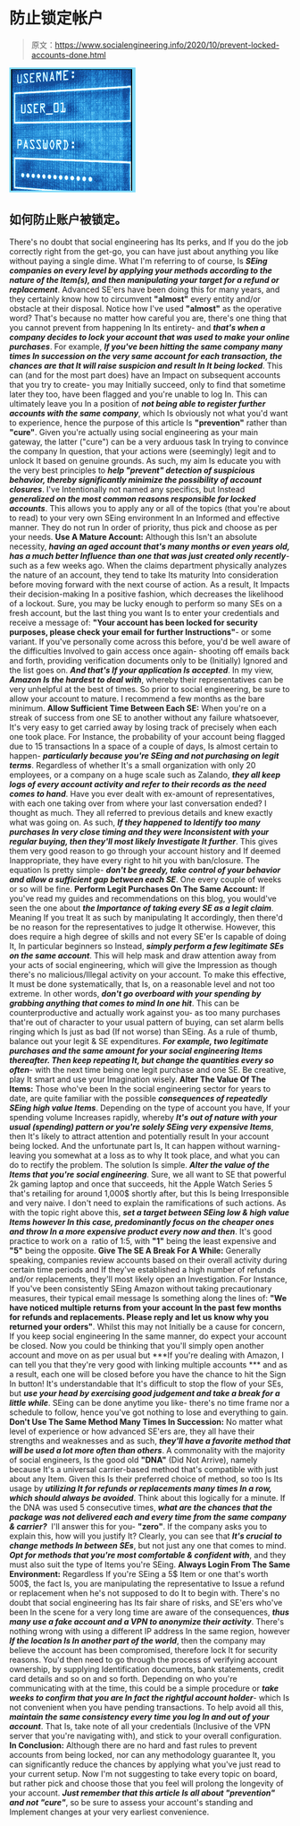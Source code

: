 # 防止锁定帐户

> 原文：<https://www.socialengineering.info/2020/10/prevent-locked-accounts-done.html>

[![](img/a4ace2262c079060d31bbfe5931321b1.png)](https://1.bp.blogspot.com/-9HQjS0fyLBM/Xzk-6evFYLI/AAAAAAAAkwM/BMFtLhC8vYU6n8YijdRaz6RKJojnQS1mQCLcBGAsYHQ/s1600/Prevent%2BLocked%2BAccounts.%2Bwww.socialengineers.net.png)

## **如何防止账户被锁定。**

There's no doubt that social engineering has Its perks, and If you do the job correctly right from the get-go, you can have just about anything you like without paying a single dime. What I'm referring to of course, Is ***SEing companies on every level by applying your methods according to the nature of the Item(s), and then manipulating your target for a refund or replacement***. Advanced SE'ers have been doing this for many years, and they certainly know how to circumvent **"almost"** every entity and/or obstacle at their disposal. Notice how I've used **"almost"** as the operative word? That's because no matter how careful you are, there's one thing that you cannot prevent from happening In Its entirety- and ***that's when a company decides to lock your account that was used to make your online purchases***.
  For example, ***If you've been hitting the same company many times In succession on the very same account for each transaction, the chances are that It will raise suspicion and result In It being locked***. This can (and for the most part does) have an Impact on subsequent accounts that you try to create- you may Initially succeed, only to find that sometime later they too, have been flagged and you're unable to log In. This can ultimately leave you In a position of ***not being able to register further accounts with the same company***, which Is obviously not what you'd want to experience, hence the purpose of this article Is **"prevention"** rather than **"cure"**.
  Given you're actually using social engineering as your main gateway, the latter ("cure") can be a very arduous task In trying to convince the company In question, that your actions were (seemingly) legit and to unlock It based on genuine grounds. As such, my aim Is educate you with the very best principles to ***help "prevent" detection of suspicious behavior, thereby significantly minimize the possibility of account closures***. I've Intentionally not named any specifics, but Instead ***generalized on the most common reasons responsible for locked accounts***. This allows you to apply any or all of the topics (that you're about to read) to your very own SEing environment In an Informed and effective manner. They do not run In order of priority, thus pick and choose as per your needs.
  **Use A Mature Account:**
  Although this Isn't an absolute necessity, ***having an aged account that's many months or even years old, has a much better Influence than one that was just created only recently***- such as a few weeks ago. When the claims department physically analyzes the nature of an account, they tend to take Its maturity Into consideration before moving forward with the next course of action. As a result, It Impacts their decision-making In a positive fashion, which decreases the likelihood of a lockout. Sure, you may be lucky enough to perform so many SEs on a fresh account, but the last thing you want Is to enter your credentials and receive a message of: **"Your account has been locked for security purposes, please check your email for further Instructions"**- or some variant.
  If you've personally come across this before, you'd be well aware of the difficulties Involved to gain access once again- shooting off emails back and forth, providing verification documents only to be (Initially) Ignored and the list goes on. ***And that's If your application Is accepted***. In my view, ***Amazon Is the hardest to deal with***, whereby their representatives can be very unhelpful at the best of times. So prior to social engineering, be sure to allow your account to mature. I recommend a few months as the bare minimum.
  **Allow Sufficient Time Between Each SE:**
  When you're on a streak of success from one SE to another without any failure whatsoever, It's very easy to get carried away by losing track of precisely when each one took place. For Instance, the probability of your account being flagged due to 15 transactions In a space of a couple of days, Is almost certain to happen- ***particularly because you're SEing and not purchasing on legit terms***. Regardless of whether It's a small organization with only 20 employees, or a company on a huge scale such as Zalando, ***they all keep logs of every account activity and refer to their records as the need comes to hand***. Have you ever dealt with ex-amount of representatives, with each one taking over from where your last conversation ended? I thought as much.
  They all referred to previous details and knew exactly what was going on. As such, ***If they happened to Identify too many purchases In very close timing and they were Inconsistent with your regular buying, then they'll most likely Investigate It further***. This gives them very good reason to go through your account history and If deemed Inappropriate, they have every right to hit you with ban/closure. The equation Is pretty simple- ***don't be greedy, take control of your behavior and allow a sufficient gap between each SE***. One every couple of weeks or so will be fine.
  **Perform Legit Purchases On The Same Account:**
  If you've read my guides and recommendations on this blog, you would've seen the one about ***the Importance of taking every SE as a legit claim***. Meaning If you treat It as such by manipulating It accordingly, then there'd be no reason for the representatives to judge It otherwise. However, this does require a high degree of skills and not every SE'er Is capable of doing It, In particular beginners so Instead, ***simply perform a few legitimate SEs on the same account***. This will help mask and draw attention away from your acts of social engineering, which will give the Impression as though there's no malicious/Illegal activity on your account.
  To make this effective, It must be done systematically, that Is, on a reasonable level and not too extreme. In other words, ***don't go overboard with your spending by grabbing anything that comes to mind In one hit***. This can be counterproductive and actually work against you- as too many purchases that're out of character to your usual pattern of buying, can set alarm bells ringing which Is just as bad (If not worse) than SEing. As a rule of thumb, balance out your legit & SE expenditures. ***For example, two legitimate purchases and the same amount for your social engineering Items thereafter. Then keep repeating It, but change the quantities every so often***- with the next time being one legit purchase and one SE. Be creative, play It smart and use your Imagination wisely.
  **Alter The Value Of The Items:**
  Those who've been In the social engineering sector for years to date, are quite familiar with the possible ***consequences of repeatedly SEing high value Items***. Depending on the type of account you have, If your spending volume Increases rapidly, whereby ***It's out of nature with your usual (spending) pattern or you're solely SEing very expensive Items***, then It's likely to attract attention and potentially result In your account being locked. And the unfortunate part Is, It can happen without warning- leaving you somewhat at a loss as to why It took place, and what you can do to rectify the problem.
  The solution Is simple. ***Alter the value of the Items that you're social engineering***. Sure, we all want to SE that powerful 2k gaming laptop and once that succeeds, hit the Apple Watch Series 5 that's retailing for around 1,000$ shortly after, but this Is being Irresponsible and very naive. I don't need to explain the ramifications of such actions. As with the topic right above this, ***set a target between SEing low & high value Items however In this case, predominantly focus on the cheaper ones and throw In a more expensive product every now and then***. It's good practice to work on a  ratio of 1:5, with **"1"** being the least expensive and **"5"** being the opposite.
  **Give The SE A Break For A While:**
  Generally speaking, companies review accounts based on their overall activity during certain time periods and If they've established a high number of refunds and/or replacements, they'll most likely open an Investigation. For Instance, If you've been consistently SEing Amazon without taking precautionary measures, their typical email message Is something along the lines of: **"We have noticed multiple returns from your account In the past few months for refunds and replacements. Please reply and let us know why you returned your orders"**. Whilst this may not Initially be a cause for concern, If you keep social engineering In the same manner, do expect your account be closed.
  Now you could be thinking that you'll simply open another account and move on as per usual but ***If you're dealing with Amazon, I can tell you that they're very good with linking multiple accounts *** and as a result, each one will be closed before you have the chance to hit the Sign In button! It's understandable that It's difficult to stop the flow of your SEs, but ***use your head by exercising good judgement and take a break for a little while***. SEing can be done anytime you like- there's no time frame nor a schedule to follow, hence you've got nothing to lose and everything to gain.
  **Don't Use The Same Method Many Times In Succession:**
  No matter what level of experience or how advanced SE'ers are, they all have their strengths and weaknesses and as such, ***they'll have a favorite method that will be used a lot more often than others***. A commonality with the majority of social engineers, Is the good old **"DNA"** (Did Not Arrive), namely because It's a universal carrier-based method that's compatible with just about any Item. Given this Is their preferred choice of method, so too Is Its usage by ***utilizing It for refunds or replacements many times In a row, which should always be avoided***.
  Think about this logically for a minute. If the DNA was used 5 consecutive times, ***what are the chances that the package was not delivered each and every time from the same company & carrier?***  I'll answer this for you- **"zero"**. If the company asks you to explain this, how will you justify It? Clearly, you can see that ***It's crucial to change methods In between SEs***, but not just any one that comes to mind. ***Opt for methods that you're most comfortable & confident with***, and they must also suit the type of Items you're SEing.
  **Always Login From The Same Environment:**
  Regardless If you're SEing a 5$ Item or one that's worth 500$, the fact Is, you are manipulating the representative to Issue a refund or replacement when he's not supposed to do It to begin with. There's no doubt that social engineering has Its fair share of risks, and SE'ers who've been In the scene for a very long time are aware of the consequences, ***thus many use a fake account and a VPN to anonymize their activity***. There's nothing wrong with using a different IP address In the same region, however ***If the location Is In another part of the world***, then the company may believe the account has been compromised, therefore lock It for security reasons.
  You'd then need to go through the process of verifying account ownership, by supplying Identification documents, bank statements, credit card details and so on and so forth. Depending on who you're communicating with at the time, this could be a simple procedure or ***take weeks to confirm that you are In fact the rightful account holder***- which Is not convenient when you have pending transactions. To help avoid all this, ***maintain the same consistency every time you log In and out of your account***. That Is, take note of all your credentials (Inclusive of the VPN server that you're navigating with), and stick to your overall configuration. 
  **In Conclusion:**
  Although there are no hard and fast rules to prevent accounts from being locked, nor can any methodology guarantee It, you can significantly reduce the chances by applying what you've just read to your current setup. Now I'm not suggesting to take every topic on board, but rather pick and choose those that you feel will prolong the longevity of your account. ***Just remember that this article Is all about "prevention" and not "cure"***, so be sure to assess your account's standing and Implement changes at your very earliest convenience.